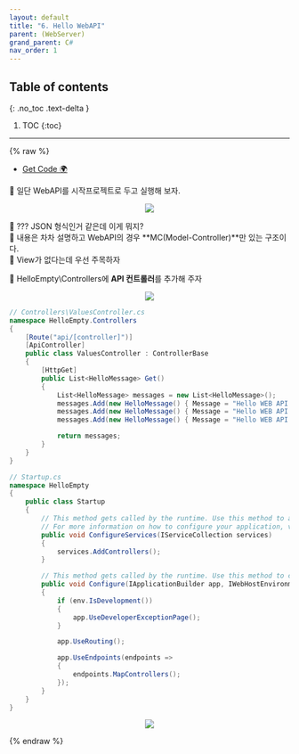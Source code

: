 ```yaml
---
layout: default
title: "6. Hello WebAPI"
parent: (WebServer)
grand_parent: C#
nav_order: 1
---
```


## Table of contents
{: .no_toc .text-delta }

1. TOC
{:toc}

---

{% raw %}

* [Get Code 🌍](https://github.com/EasyCoding-7/AspNetTutorial/tree/6.HelloWebAPI)

👾 일단 WebAPI를 시작프로젝트로 두고 실행해 보자.

<p align="center">
  <img src="https://taehyungs-programming-blog.github.io/blog/assets/images/csharp/webserver/web-6-1.png"/>
</p>

👾 ??? JSON 형식인거 같은데 이게 뭐지?<br>
👾 내용은 차차 설명하고 WebAPI의 경우 **MC(Model-Controller)**만 있는 구조이다.<br>
👾 View가 없다는데 우선 주목하자

👾 HelloEmpty\Controllers에 **API 컨트롤러**를 추가해 주자

<p align="center">
  <img src="https://taehyungs-programming-blog.github.io/blog/assets/images/csharp/webserver/web-6-2.png"/>
</p>

```csharp
// Controllers\ValuesController.cs
namespace HelloEmpty.Controllers
{
    [Route("api/[controller]")]
    [ApiController]
    public class ValuesController : ControllerBase
    {
        [HttpGet]
        public List<HelloMessage> Get()
        {
            List<HelloMessage> messages = new List<HelloMessage>();
            messages.Add(new HelloMessage() { Message = "Hello WEB API 1!" });
            messages.Add(new HelloMessage() { Message = "Hello WEB API 2!" });
            messages.Add(new HelloMessage() { Message = "Hello WEB API 3!" });

            return messages;
        }
    }
}
```

```csharp
// Startup.cs
namespace HelloEmpty
{
    public class Startup
    {
        // This method gets called by the runtime. Use this method to add services to the container.
        // For more information on how to configure your application, visit https://go.microsoft.com/fwlink/?LinkID=398940
        public void ConfigureServices(IServiceCollection services)
        {
            services.AddControllers();
        }

        // This method gets called by the runtime. Use this method to configure the HTTP request pipeline.
        public void Configure(IApplicationBuilder app, IWebHostEnvironment env)
        {
            if (env.IsDevelopment())
            {
                app.UseDeveloperExceptionPage();
            }

            app.UseRouting();

            app.UseEndpoints(endpoints =>
            {
                endpoints.MapControllers();
            });
        }
    }
}
```

<p align="center">
  <img src="https://taehyungs-programming-blog.github.io/blog/assets/images/csharp/webserver/web-6-3.png"/>
</p>

{% endraw %}